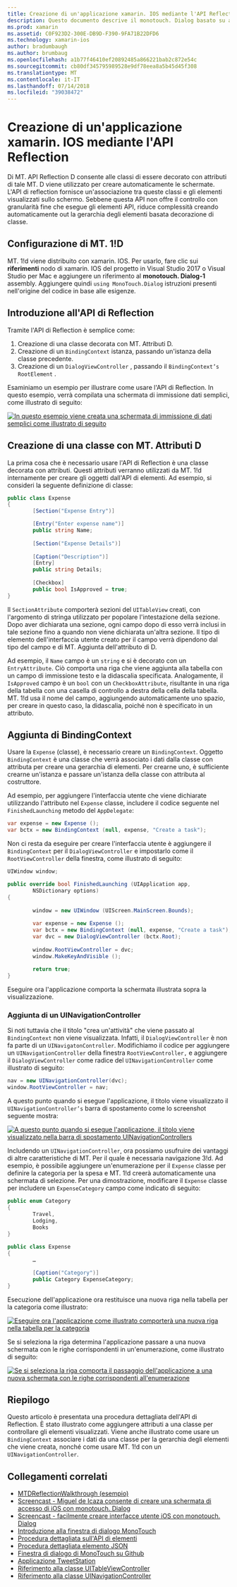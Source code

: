 ```yaml
---
title: Creazione di un'applicazione xamarin. IOS mediante l'API Reflection
description: Questo documento descrive il monotouch. Dialog basato su attributi API Reflection, che crea un'interfaccia utente basati su classi decorate con attributi.
ms.prod: xamarin
ms.assetid: C0F923D2-300E-DB9D-F390-9FA71B22DFD6
ms.technology: xamarin-ios
author: bradumbaugh
ms.author: brumbaug
ms.openlocfilehash: a1b77f46410ef20892485a866221bab2c872e54c
ms.sourcegitcommit: cb80df345795989528e9df78eea8a5b45d45f308
ms.translationtype: MT
ms.contentlocale: it-IT
ms.lasthandoff: 07/14/2018
ms.locfileid: "39038472"
---
```

# <a name="creating-a-xamarinios-application-using-the-reflection-api"></a>Creazione di un'applicazione xamarin. IOS mediante l'API Reflection

Di MT. API Reflection D consente alle classi di essere decorato con attributi di tale MT. D viene utilizzato per creare automaticamente le schermate. L'API di reflection fornisce un'associazione tra queste classi e gli elementi visualizzati sullo schermo. Sebbene questa API non offre il controllo con granularità fine che esegue gli elementi API, riduce complessità creando automaticamente out la gerarchia degli elementi basata decorazione di classe.

## <a name="setting-up-mtd"></a>Configurazione di MT. 1!D

MT. 1!d viene distribuito con xamarin. IOS. Per usarlo, fare clic sui **riferimenti** nodo di xamarin. IOS del progetto in Visual Studio 2017 o Visual Studio per Mac e aggiungere un riferimento al **monotouch. Dialog-1** assembly. Aggiungere quindi `using MonoTouch.Dialog` istruzioni presenti nell'origine del codice in base alle esigenze.

## <a name="getting-started-with-the-reflection-api"></a>Introduzione all'API di Reflection

Tramite l'API di Reflection è semplice come:

1.  Creazione di una classe decorata con MT. Attributi D.
1.  Creazione di un `BindingContext` istanza, passando un'istanza della classe precedente. 
1.  Creazione di un `DialogViewController` , passando il `BindingContext’s` `RootElement` . 


Esaminiamo un esempio per illustrare come usare l'API di Reflection. In questo esempio, verrà compilata una schermata di immissione dati semplici, come illustrato di seguito:

 [![](reflection-api-walkthrough-images/01-expense-entry.png "In questo esempio viene creata una schermata di immissione di dati semplici come illustrato di seguito")](reflection-api-walkthrough-images/01-expense-entry.png#lightbox)

## <a name="creating-a-class-with-mtd-attributes"></a>Creazione di una classe con MT. Attributi D

La prima cosa che è necessario usare l'API di Reflection è una classe decorata con attributi. Questi attributi verranno utilizzati da MT. 1!d internamente per creare gli oggetti dall'API di elementi. Ad esempio, si consideri la seguente definizione di classe:

```csharp
public class Expense
{
        [Section("Expense Entry")]

        [Entry("Enter expense name")]
        public string Name;
        
        [Section("Expense Details")]
  
        [Caption("Description")]
        [Entry]
        public string Details;
        
        [Checkbox]
        public bool IsApproved = true;
}
```

Il `SectionAttribute` comporterà sezioni del `UITableView` creati, con l'argomento di stringa utilizzato per popolare l'intestazione della sezione. Dopo aver dichiarata una sezione, ogni campo dopo di esso verrà inclusi in tale sezione fino a quando non viene dichiarata un'altra sezione.
Il tipo di elemento dell'interfaccia utente creato per il campo verrà dipendono dal tipo del campo e di MT. Aggiunta dell'attributo di D.

Ad esempio, il `Name` campo è un `string` e si è decorato con un `EntryAttribute`. Ciò comporta una riga che viene aggiunta alla tabella con un campo di immissione testo e la didascalia specificata. Analogamente, il `IsApproved` campo è un `bool` con un `CheckboxAttribute`, risultante in una riga della tabella con una casella di controllo a destra della cella della tabella. MT. 1!d usa il nome del campo, aggiungendo automaticamente uno spazio, per creare in questo caso, la didascalia, poiché non è specificato in un attributo.

## <a name="adding-the-bindingcontext"></a>Aggiunta di BindingContext

Usare la `Expense` (classe), è necessario creare un `BindingContext`. Oggetto `BindingContext` è una classe che verrà associato i dati dalla classe con attributa per creare una gerarchia di elementi. Per crearne uno, è sufficiente crearne un'istanza e passare un'istanza della classe con attributa al costruttore.

Ad esempio, per aggiungere l'interfaccia utente che viene dichiarate utilizzando l'attributo nel `Expense` classe, includere il codice seguente nel `FinishedLaunching` metodo del `AppDelegate`:

```csharp
var expense = new Expense ();
var bctx = new BindingContext (null, expense, "Create a task");
```

Non ci resta da eseguire per creare l'interfaccia utente è aggiungere il `BindingContext` per il `DialogViewController` e impostarlo come il `RootViewController` della finestra, come illustrato di seguito:

```csharp
UIWindow window;

public override bool FinishedLaunching (UIApplication app, 
        NSDictionary options)
{
   
        window = new UIWindow (UIScreen.MainScreen.Bounds);
            
        var expense = new Expense ();
        var bctx = new BindingContext (null, expense, "Create a task");
        var dvc = new DialogViewController (bctx.Root);
            
        window.RootViewController = dvc;
        window.MakeKeyAndVisible ();
            
        return true;
}
```

Eseguire ora l'applicazione comporta la schermata illustrata sopra la visualizzazione.

### <a name="adding-a-uinavigationcontroller"></a>Aggiunta di un UINavigationController

Si noti tuttavia che il titolo "crea un'attività" che viene passato al `BindingContext` non viene visualizzata. Infatti, il `DialogViewController` è non fa parte di un `UINavigatonController`. Modifichiamo il codice per aggiungere un `UINavigationController` della finestra `RootViewController,` e aggiungere il `DialogViewController` come radice del `UINavigationController` come illustrato di seguito:

```csharp
nav = new UINavigationController(dvc);
window.RootViewController = nav;
```

A questo punto quando si esegue l'applicazione, il titolo viene visualizzato il `UINavigationController’s` barra di spostamento come lo screenshot seguente mostra:

 [![](reflection-api-walkthrough-images/02-create-task.png "A questo punto quando si esegue l'applicazione, il titolo viene visualizzato nella barra di spostamento UINavigationControllers")](reflection-api-walkthrough-images/02-create-task.png#lightbox)

Includendo un `UINavigationController`, ora possiamo usufruire dei vantaggi di altre caratteristiche di MT. Per il quale è necessaria navigazione 3!d. Ad esempio, è possibile aggiungere un'enumerazione per il `Expense` classe per definire la categoria per la spesa e MT. 1!d creerà automaticamente una schermata di selezione. Per una dimostrazione, modificare il `Expense` classe per includere un `ExpenseCategory` campo come indicato di seguito:

```csharp
public enum Category
{
        Travel,
        Lodging,
        Books
}
        
public class Expense
{
        …

        [Caption("Category")]
        public Category ExpenseCategory;
}
```

Esecuzione dell'applicazione ora restituisce una nuova riga nella tabella per la categoria come illustrato:

 [![](reflection-api-walkthrough-images/03-set-details.png "Eseguire ora l'applicazione come illustrato comporterà una nuova riga nella tabella per la categoria")](reflection-api-walkthrough-images/03-set-details.png#lightbox)

Se si seleziona la riga determina l'applicazione passare a una nuova schermata con le righe corrispondenti in un'enumerazione, come illustrato di seguito:

 [![](reflection-api-walkthrough-images/04-set-category.png "Se si seleziona la riga comporta il passaggio dell'applicazione a una nuova schermata con le righe corrispondenti all'enumerazione")](reflection-api-walkthrough-images/04-set-category.png#lightbox)

 <a name="Summary" />


## <a name="summary"></a>Riepilogo

Questo articolo è presentata una procedura dettagliata dell'API di Reflection. È stato illustrato come aggiungere attributi a una classe per controllare gli elementi visualizzati. Viene anche illustrato come usare un `BindingContext` associare i dati da una classe per la gerarchia degli elementi che viene creata, nonché come usare MT. 1!d con un `UINavigationController`.


## <a name="related-links"></a>Collegamenti correlati

- [MTDReflectionWalkthrough (esempio)](https://developer.xamarin.com/samples/MTDReflectionWalkthrough/)
- [Screencast - Miguel de Icaza consente di creare una schermata di accesso di iOS con monotouch. Dialog](http://youtu.be/3butqB1EG0c)
- [Screencast - facilmente creare interfacce utente iOS con monotouch. Dialog](http://youtu.be/j7OC5r8ZkYg)
- [Introduzione alla finestra di dialogo MonoTouch](~/ios/user-interface/monotouch.dialog/index.md)
- [Procedura dettagliata sull'API di elementi](~/ios/user-interface/monotouch.dialog/elements-api-walkthrough.md)
- [Procedura dettagliata elemento JSON](~/ios/user-interface/monotouch.dialog/monotouch.dialog-json-markup.md)
- [Finestra di dialogo di MonoTouch su Github](https://github.com/migueldeicaza/MonoTouch.Dialog)
- [Applicazione TweetStation](https://github.com/migueldeicaza/TweetStation)
- [Riferimento alla classe UITableViewController](http://developer.apple.com/library/ios/#DOCUMENTATION/UIKit/Reference/UITableViewController_Class/Reference/Reference.html)
- [Riferimento alla classe UINavigationController](http://developer.apple.com/library/ios/#documentation/UIKit/Reference/UINavigationController_Class/Reference/Reference.html)
